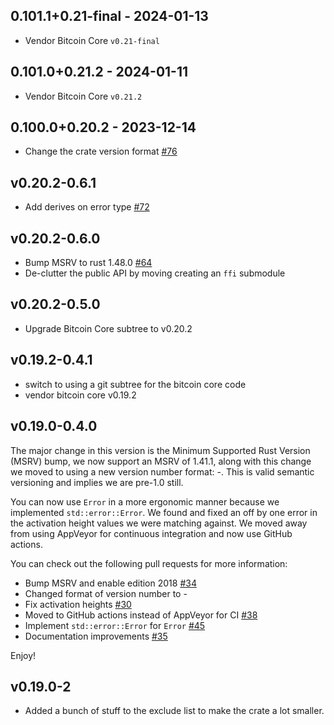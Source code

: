 ## 0.101.1+0.21-final - 2024-01-13

* Vendor Bitcoin Core `v0.21-final`

## 0.101.0+0.21.2 - 2024-01-11

* Vendor Bitcoin Core `v0.21.2`

## 0.100.0+0.20.2 - 2023-12-14

- Change the crate version format [#76](https://github.com/rust-bitcoin/rust-bitcoinconsensus/pull/76)

## v0.20.2-0.6.1

- Add derives on error type [#72](https://github.com/rust-bitcoin/rust-bitcoinconsensus/pull/72)

## v0.20.2-0.6.0

* Bump MSRV to rust 1.48.0 [#64](https://github.com/rust-bitcoin/rust-bitcoinconsensus/pull/64)
* De-clutter the public API by moving creating an `ffi` submodule

## v0.20.2-0.5.0

* Upgrade Bitcoin Core subtree to v0.20.2

## v0.19.2-0.4.1

* switch to using a git subtree for the bitcoin core code
* vendor bitcoin core v0.19.2

## v0.19.0-0.4.0

The major change in this version is the Minimum Supported Rust Version (MSRV) bump, we now support
an MSRV of 1.41.1, along with this change we moved to using a new version number format:
<bitcoin-core-version>-<lib-version>. This is valid semantic versioning and implies we are pre-1.0
still.

You can now use `Error` in a more ergonomic manner because we implemented `std::error::Error`. We
found and fixed an off by one error in the activation height values we were matching against. We
moved away from using AppVeyor for continuous integration and now use GitHub actions.

You can check out the following pull requests for more information:

- Bump MSRV and enable edition 2018 [#34](https://github.com/rust-bitcoin/rust-bitcoinconsensus/pull/34)
- Changed format of version number to <bitcoin-core-version>-<this-lib-version>
- Fix activation heights [#30](https://github.com/rust-bitcoin/rust-bitcoinconsensus/pull/30)
- Moved to GitHub actions instead of AppVeyor for CI [#38](https://github.com/rust-bitcoin/rust-bitcoinconsensus/pull/38)
- Implement `std::error::Error` for `Error` [#45](https://github.com/rust-bitcoin/rust-bitcoinconsensus/pull/45)
- Documentation improvements [#35](https://github.com/rust-bitcoin/rust-bitcoinconsensus/pull/35/commits)

Enjoy!

## v0.19.0-2

- Added a bunch of stuff to the exclude list to make the crate a lot smaller.

